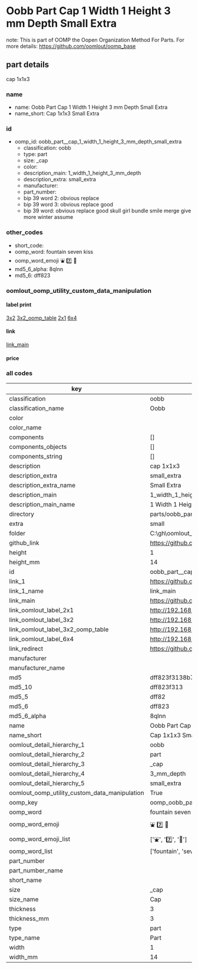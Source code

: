 # Oobb Part  Cap 1 Width 1 Height 3 mm Depth Small Extra  

note: This is part of OOMP the Oopen Organization Method For Parts. For more details: https://github.com/oomlout/oomp_base

##  part details
  



 cap 1x1x3



### name
* name: Oobb Part  Cap 1 Width 1 Height 3 mm Depth Small Extra
* name_short:  Cap 1x1x3 Small Extra
### id
* oomp_id: oobb_part__cap_1_width_1_height_3_mm_depth_small_extra
  * classification: oobb
  * type: part
  * size: _cap
  * color: 
  * description_main: 1_width_1_height_3_mm_depth
  * description_extra: small_extra
  * manufacturer: 
  * part_number: 
  * bip 39 word 2: obvious replace
  * bip 39 word 3: obvious replace good
  * bip 39 word: obvious replace good skull girl bundle smile merge give more winter assume

### other_codes
* short_code: 
* oomp_word: fountain seven kiss
* oomp_word_emoji :fountain: :seven: :kiss:
* md5_6_alpha: 8qlnn
* md5_6: dff823






### oomlout_oomp_utility_custom_data_manipulation
#### label print
[3x2](http://192.168.1.245:1112/?label=oomp%208qlnn)
[3x2_oomp_table](http://192.168.1.108:1112/?label=oomp%208qlnn)
[2x1](http://192.168.1.242:1112/?label=oomp%208qlnn)
[6x4](http://192.168.1.55:1112/?label=oomp%208qlnn)    

#### link

[link_main](https://github.com/oomlout/oomlout_oobb_version_4_generated_parts/tree/main/navigation_oomp/oobb/part/_cap/1_width_1_height_3_mm_depth/small_extra/part)                              

#### price







### all codes 
| key | value |  
| --- | --- |  
| classification | oobb |  
| classification_name | Oobb |  
| color |  |  
| color_name |  |  
| components | [] |  
| components_objects | [] |  
| components_string | [] |  
| description |  cap 1x1x3 |  
| description_extra | small_extra |  
| description_extra_name | Small Extra |  
| description_main | 1_width_1_height_3_mm_depth |  
| description_main_name | 1 Width 1 Height 3 mm Depth |  
| directory | parts/oobb_part__cap_1_width_1_height_3_mm_depth_small_extra |  
| extra | small |  
| folder | C:\gh\oomlout_oobb_version_4_generated_parts\parts\oobb_part__cap_1_width_1_height_3_mm_depth_small_extra |  
| github_link | https://github.com/oomlout/oomlout_oomp_part_src/tree/main/parts/oobb_part__cap_1_width_1_height_3_mm_depth_small_extra |  
| height | 1 |  
| height_mm | 14 |  
| id | oobb_part__cap_1_width_1_height_3_mm_depth_small_extra |  
| link_1 | https://github.com/oomlout/oomlout_oobb_version_4_generated_parts/tree/main/navigation_oomp/oobb/part/_cap/1_width_1_height_3_mm_depth/small_extra/part |  
| link_1_name | link_main |  
| link_main | https://github.com/oomlout/oomlout_oobb_version_4_generated_parts/tree/main/navigation_oomp/oobb/part/_cap/1_width_1_height_3_mm_depth/small_extra/part |  
| link_oomlout_label_2x1 | http://192.168.1.242:1112/?label=oomp%208qlnn |  
| link_oomlout_label_3x2 | http://192.168.1.245:1112/?label=oomp%208qlnn |  
| link_oomlout_label_3x2_oomp_table | http://192.168.1.108:1112/?label=oomp%208qlnn |  
| link_oomlout_label_6x4 | http://192.168.1.55:1112/?label=oomp%208qlnn |  
| link_redirect | https://github.com/oomlout/oomlout_oobb_version_4_generated_parts/tree/main/parts/oobb__cap_01_01_03_ex_small |  
| manufacturer |  |  
| manufacturer_name |  |  
| md5 | dff823f3138b799479312cacc8edb4c5 |  
| md5_10 | dff823f313 |  
| md5_5 | dff82 |  
| md5_6 | dff823 |  
| md5_6_alpha | 8qlnn |  
| name | Oobb Part  Cap 1 Width 1 Height 3 mm Depth Small Extra |  
| name_short |  Cap 1x1x3 Small Extra |  
| oomlout_detail_hierarchy_1 | oobb |  
| oomlout_detail_hierarchy_2 | part |  
| oomlout_detail_hierarchy_3 | _cap |  
| oomlout_detail_hierarchy_4 | 3_mm_depth |  
| oomlout_detail_hierarchy_5 | small_extra |  
| oomlout_oomp_utility_custom_data_manipulation | True |  
| oomp_key | oomp_oobb_part__cap_1_width_1_height_3_mm_depth_small_extra |  
| oomp_word | fountain seven kiss |  
| oomp_word_emoji | :fountain: :seven: :kiss: |  
| oomp_word_emoji_list | [':fountain:', ':seven:', ':kiss:'] |  
| oomp_word_list | ['fountain', 'seven', 'kiss'] |  
| part_number |  |  
| part_number_name |  |  
| short_name |  |  
| size | _cap |  
| size_name |  Cap |  
| thickness | 3 |  
| thickness_mm | 3 |  
| type | part |  
| type_name | Part |  
| width | 1 |  
| width_mm | 14 |  
